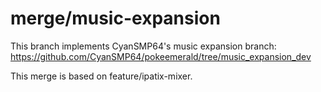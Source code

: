 # merge/music-expansion

This branch implements CyanSMP64's music expansion branch:
https://github.com/CyanSMP64/pokeemerald/tree/music_expansion_dev

This merge is based on feature/ipatix-mixer.